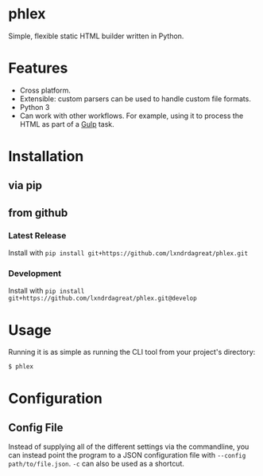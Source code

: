 # phlex
Simple, flexible static HTML builder written in Python.

# Features
- Cross platform.
- Extensible: custom parsers can be used to handle custom file formats.
- Python 3
- Can work with other workflows. For example, using it to process the HTML
as part of a [Gulp](https://gulpjs.com/) task.

# Installation

## via pip

## from github

### Latest Release
Install with `pip install git+https://github.com/lxndrdagreat/phlex.git`
 
### Development
Install with `pip install git+https://github.com/lxndrdagreat/phlex.git@develop`


# Usage

Running it is as simple as running the CLI tool from your project's directory:

    $ phlex
    
# Configuration

## Config File
Instead of supplying all of the different settings via the commandline, you can instead
point the program to a JSON configuration file with `--config path/to/file.json`. `-c` can
also be used as a shortcut.

